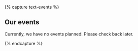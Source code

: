 {% capture text-events %}

## Our events

Currently, we have no events planned. Please check back later.

{% endcapture %}